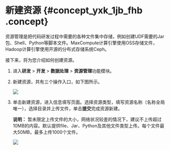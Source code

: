 # 新建资源 {#concept_yxk_1jb_fhb .concept}

资源管理是把代码研发过程中需要的各种文件集中存储，例如创建UDF需要的Jar包、Shell、Python等脚本文件。MaxCompute计算引擎使用OSS存储文件，Hadoop计算引擎使用开源的分布式存储系统Ceph。

接下来，将为您介绍如何创建资源。

1.  进入**研发** \> **开发** \> **数据处理** \> **资源管理**功能模块。
2.  新建资源，共有三个操作入口，如下图所示。

    ![](http://static-aliyun-doc.oss-cn-hangzhou.aliyuncs.com/assets/img/149565/155599256241552_zh-CN.png)

3.  单击新建资源，进入信息填写页面。选择资源类型，填写资源名称（名称全局唯一），选择目录并上传文件，单击**提交**完成资源新建。

    **说明：** 暂未限定上传文件的大小，网络状况较差的情况下，建议不上传超过10MB的内容。默认提供file、Jar、Python及其他文件类型上传。每个文件最大50MB，最多上传1000个文件。

    ![](http://static-aliyun-doc.oss-cn-hangzhou.aliyuncs.com/assets/img/149565/155599256241553_zh-CN.png)


